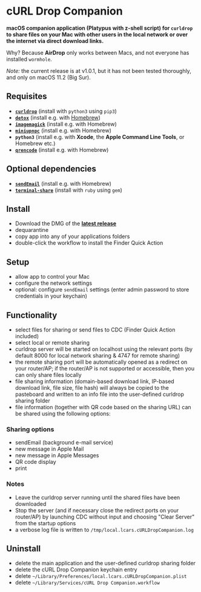 # cURL Drop Companion

**macOS companion application (Platypus with z-shell script) for `curldrop` to share files on your Mac with other users in the local network or over the internet via direct download links.**

Why? Because **AirDrop** only works between Macs, and not everyone has installed `wormhole`.

*Note:* the current release is at v1.0.1, but it has not been tested thoroughly, and only on macOS 11.2 (Big Sur).

## Requisites
* **[`curldrop`](https://github.com/kennell/curldrop)** (install with `python3` using `pip3`)
* **[`detox`](http://detox.sourceforge.net/)** (install e.g. with [Homebrew](https://brew.sh))
* **[`imagemagick`](https://www.imagemagick.org/)** (install e.g. with Homebrew)
* **[`miniupnpc`](https://miniupnp.tuxfamily.org/)** (install e.g. with Homebrew)
* **`python3`** (install e.g. with **Xcode**, the **Apple Command Line Tools**, or Homebrew etc.)
* **[`qrencode`](https://fukuchi.org/works/qrencode/index.html.en)** (install e.g. with Homebrew)

## Optional dependencies
* **[`sendEmail`](https://github.com/mogaal/sendemail)** (install e.g. with Homebrew)
* **[`terminal-share`](https://github.com/mattt/terminal-share)** (install with `ruby` using `gem`)

## Install
* Download the DMG of the **[latest release](https://github.com/JayBrown/cURL-Drop-Companion/releases/latest)**
* dequarantine
* copy app into any of your applications folders
* double-click the workflow to install the Finder Quick Action 

## Setup
* allow app to control your Mac
* configure the network settings
* optional: configure `sendEmail` settings (enter admin password to store credentials in your keychain)

## Functionality
* select files for sharing or send files to CDC (Finder Quick Action included)
* select local or remote sharing
* curldrop server will be started on localhost using the relevant ports (by default 8000 for local network sharing & 4747 for remote sharing)
* the remote sharing port will be automatically opened as a redirect on your router/AP; if the router/AP is not supported or accessible, then you can only share files locally
* file sharing information (domain-based download link, IP-based download link, file size, file hash) will always be copied to the pasteboard and written to an info file into the user-defined curldrop sharing folder
* file information (together with QR code based on the sharing URL) can be shared using the following options:

### Sharing options
* sendEmail (background e-mail service)
* new message in Apple Mail
* new message in Apple Messages
* QR code display
* print

### Notes
* Leave the curldrop server running until the shared files have been downloaded
* Stop the server (and if necessary close the redirect ports on your router/AP) by launching CDC without input and choosing "Clear Server" from the startup options
* a verbose log file is written to `/tmp/local.lcars.cURLDropCompanion.log`
 
## Uninstall
* delete the main application and the user-defined curldrop sharing folder
* delete the cURL Drop Companion keychain entry
* delete `~/Library/Preferences/local.lcars.cURLDropCompanion.plist`
* delete `~/Library/Services/cURL Drop Companion.workflow`
